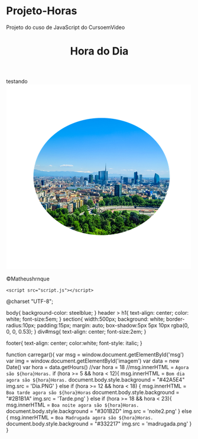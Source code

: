 # Projeto-Horas
 Projeto do cuso de JavaScript do CursoemVideo

<!DOCTYPE html>
<html lang="pt-br">
<head>
    <meta charset="UTF-8">
    <meta http-equiv="X-UA-Compatible" content="IE=edge">
    <meta name="viewport" content="width=device-width, initial-scale=1.0">
    <title>Hora do Dia</title>
    <link rel="stylesheet" href="style.css">
</head>
<body onload="carregar()">
    <header>
        <h1>Hora do Dia</h1>
    </header>
    <section>
        <div id="msg">
            testando
        </div>
        <div>
            <img id="imagem" src="Dia.PNG" alt="imagem do dia">
        </div>
    </section>
    <footer><p>&copy;Matheushrnque</p></footer>

    <script src="script.js"></script>
</body>
</html>

@charset "UTF-8";

body{
    background-color: steelblue;
}
header > h1{
    text-align: center;
    color: white;
    font-size:5em;
}
section{
    width:500px;
    background: white;
    border-radius:10px;
    padding:15px;
    margin: auto;
    box-shadow:5px 5px 10px rgba(0, 0, 0, 0.53);
}
div#msg{
    text-align: center;
    font-size:2em;
}

footer{
    text-align: center;
    color:white;
    font-style: italic;
}

function carregar(){
    var msg = window.document.getElementById('msg')
    var img = window.document.getElementById('imagem')
    var data = new Date()
    var hora = data.getHours()
    //var hora = 18
    //msg.innerHTML = `Agora são ${hora}Horas.`
    if (hora >= 5 && hora < 12){
        msg.innerHTML = `Bom dia agora são ${hora}Horas.`
        document.body.style.background = "#42A5E4"
        img.src = 'Dia.PNG'
    } else if (hora >= 12 && hora < 18) {
        msg.innerHTML = `Boa tarde agora são ${hora}Horas`
        document.body.style.background = "#2B1B1A"
        img.src = 'Tarde.png'
    } else if (hora >= 18 && hora < 23){
        msg.innerHTML = `Boa noite agora são ${hora}Horas.`
        document.body.style.background = "#301B2D"
        img.src = 'noite2.png'
    } else {
        msg.innerHTML = `Boa Madrugada agora são ${hora}Horas.`
        document.body.style.background = "#332217"
        img.src = 'madrugada.png'
    }
}
